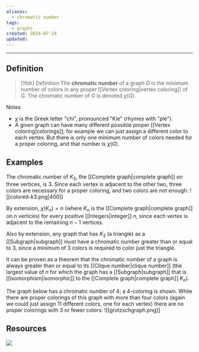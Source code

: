 ```yaml
---
aliases:
  - chromatic number
tags:
  - graphs
created: 2024-07-24
updated:
---
```

---
## Definition 

> [!tldr] Definition
> The **chromatic number** of a graph $G$ is the minimum number of colors in any proper [[Vertex coloring|vertex coloring]] of $G$. The chromatic number of $G$ is denoted $\chi(G)$. 

Notes
- $\chi$ is the Greek letter "chi", pronounced "Kie" (rhymes with "pie"). 
- A given graph can have many different possible proper [[Vertex coloring|colorings]]; for example we can just assign a different color to each vertex. But there is only one minimum number of colors needed for a proper coloring, and that number is $\chi(G)$. 

## Examples 

The chromatic number of $K_3$, the [[Complete graph|complete graph]] on three vertices, is $3$. Since each vertex is adjacent to the other two, three colors are necessary for a proper coloring, and two colors are not enough: 
![[colored-k3.png|400]]

By extension, $\chi(K_n) = n$ (where $K_n$ is the [[Complete graph|complete graph]] on $n$ vertices) for every positive [[Integers|integer]] $n$, since each vertex is adjacent to the remaining $n-1$ vertices. 

Also by extension, any graph that has $K_3$ (a triangle) as a [[Subgraph|subgraph]] must have a chromatic number greater than or equal to 3, since a minimum of 3 colors is required to color just the triangle. 

It can be proven as a theorem that the chromatic number of a graph is always greater than or equal to its [[Clique number|clique number]] (the largest value of $n$ for which the graph has a [[Subgraph|subgraph]] that is  [[Isomorphism|isomorphic]] to the [[Complete graph|complete graph]] $K_n$). 

The graph below has a chromatic number of 4; a 4-coloring is shown. While there are proper colorings of this graph with more than four colors (again we could just assign 11 different colors, one for each vertex) there are no proper colorings with 3 or fewer colors: 
![[grotzschgraph.png]]



## Resources 

![](https://www.youtube.com/watch?v=3VeQhNF5-rE)